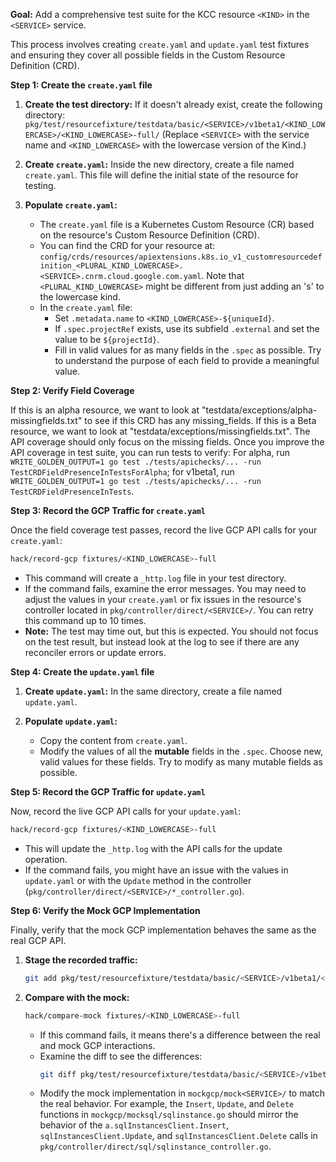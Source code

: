 **Goal:** Add a comprehensive test suite for the KCC resource `<KIND>` in the `<SERVICE>` service.

This process involves creating `create.yaml` and `update.yaml` test fixtures and ensuring they cover all possible fields in the Custom Resource Definition (CRD).

**Step 1: Create the `create.yaml` file**

1.  **Create the test directory:**
    If it doesn't already exist, create the following directory:
    `pkg/test/resourcefixture/testdata/basic/<SERVICE>/v1beta1/<KIND_LOWERCASE>/<KIND_LOWERCASE>-full/`
    (Replace `<SERVICE>` with the service name and `<KIND_LOWERCASE>` with the lowercase version of the Kind.)

2.  **Create `create.yaml`:**
    Inside the new directory, create a file named `create.yaml`. This file will define the initial state of the resource for testing.

3.  **Populate `create.yaml`:**
    -   The `create.yaml` file is a Kubernetes Custom Resource (CR) based on the resource's Custom Resource Definition (CRD).
    -   You can find the CRD for your resource at: `config/crds/resources/apiextensions.k8s.io_v1_customresourcedefinition_<PLURAL_KIND_LOWERCASE>.<SERVICE>.cnrm.cloud.google.com.yaml`. Note that `<PLURAL_KIND_LOWERCASE>` might be different from just adding an 's' to the lowercase kind.
    -   In the `create.yaml` file:
        -   Set `.metadata.name` to `<KIND_LOWERCASE>-${uniqueId}`.
        -   If `.spec.projectRef` exists, use its subfield `.external` and set the value to be `${projectId}`.
        -   Fill in valid values for as many fields in the `.spec` as possible. Try to understand the purpose of each field to provide a meaningful value.

**Step 2: Verify Field Coverage**

If this is an alpha resource, we want to look at "testdata/exceptions/alpha-missingfields.txt" to see if this CRD has any missing_fields. If this is a Beta resource, we want to look at "testdata/exceptions/missingfields.txt". The API coverage should only focus on the missing fields. Once you improve the API coverage in test suite, you can run tests to verify: For alpha, run `WRITE_GOLDEN_OUTPUT=1 go test ./tests/apichecks/... -run TestCRDFieldPresenceInTestsForAlpha`; for v1beta1, run `WRITE_GOLDEN_OUTPUT=1 go test ./tests/apichecks/... -run TestCRDFieldPresenceInTests`.

**Step 3: Record the GCP Traffic for `create.yaml`**

Once the field coverage test passes, record the live GCP API calls for your `create.yaml`:

```bash
hack/record-gcp fixtures/<KIND_LOWERCASE>-full
```

-   This command will create a `_http.log` file in your test directory.
-   If the command fails, examine the error messages. You may need to adjust the values in your `create.yaml` or fix issues in the resource's controller located in `pkg/controller/direct/<SERVICE>/`. You can retry this command up to 10 times.
-   **Note:** The test may time out, but this is expected. You should not focus on the test result, but instead look at the log to see if there are any reconciler errors or update errors.

**Step 4: Create the `update.yaml` file**

1.  **Create `update.yaml`:**
    In the same directory, create a file named `update.yaml`.

2.  **Populate `update.yaml`:**
    -   Copy the content from `create.yaml`.
    -   Modify the values of all the **mutable** fields in the `.spec`. Choose new, valid values for these fields. Try to modify as many mutable fields as possible.

**Step 5: Record the GCP Traffic for `update.yaml`**

Now, record the live GCP API calls for your `update.yaml`:

```bash
hack/record-gcp fixtures/<KIND_LOWERCASE>-full
```

-   This will update the `_http.log` with the API calls for the update operation.
-   If the command fails, you might have an issue with the values in `update.yaml` or with the `Update` method in the controller (`pkg/controller/direct/<SERVICE>/*_controller.go`).

**Step 6: Verify the Mock GCP Implementation**

Finally, verify that the mock GCP implementation behaves the same as the real GCP API.

1.  **Stage the recorded traffic:**
    ```bash
    git add pkg/test/resourcefixture/testdata/basic/<SERVICE>/v1beta1/<KIND_LOWERCASE>/<KIND_LOWERCASE>-full/
    ```

2.  **Compare with the mock:**
    ```bash
    hack/compare-mock fixtures/<KIND_LOWERCASE>-full
    ```
    -   If this command fails, it means there's a difference between the real and mock GCP interactions.
    -   Examine the diff to see the differences:
        ```bash
        git diff pkg/test/resourcefixture/testdata/basic/<SERVICE>/v1beta1/<KIND_LOWERCASE>/<KIND_LOWERCASE>-full/_http.log
        ```
    -   Modify the mock implementation in `mockgcp/mock<SERVICE>/` to match the real behavior. For example, the `Insert`, `Update`, and `Delete` functions in `mockgcp/mocksql/sqlinstance.go` should mirror the behavior of the `a.sqlInstancesClient.Insert`, `sqlInstancesClient.Update`, and `sqlInstancesClient.Delete` calls in `pkg/controller/direct/sql/sqlinstance_controller.go`.
